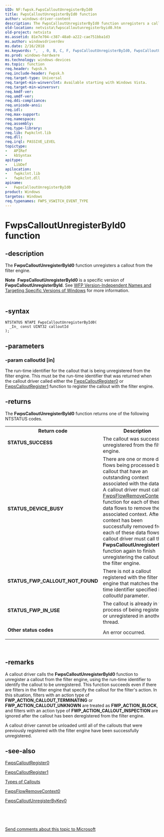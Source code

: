 ```yaml
---
UID: NF:fwpsk.FwpsCalloutUnregisterById0
title: FwpsCalloutUnregisterById0 function
author: windows-driver-content
description: The FwpsCalloutUnregisterById0 function unregisters a callout from the filter engine.Note  FwpsCalloutUnregisterById0 is a specific version of FwpsCalloutUnregisterById.
old-location: netvista\fwpscalloutunregisterbyid0.htm
old-project: netvista
ms.assetid: 81e7e704-c387-48a0-a222-cae751bba1d3
ms.author: windowsdriverdev
ms.date: 2/16/2018
ms.keywords: ",  , 0, B, C, F, FwpsCalloutUnregisterById0, FwpsCalloutUnregisterById0 function [Network Drivers Starting with Windows Vista], I, U, a, d, e, fwpsk/FwpsCalloutUnregisterById0, g, i, l, n, netvista.fwpscalloutunregisterbyid0, o, p, r, s, t, u, w, wfp_ref_2_funct_3_fwps_C_7bfae7f1-e5f2-4361-bbc0-6c5fef63a267.xml, y"
ms.prod: windows-hardware
ms.technology: windows-devices
ms.topic: function
req.header: fwpsk.h
req.include-header: Fwpsk.h
req.target-type: Universal
req.target-min-winverclnt: Available starting with Windows Vista.
req.target-min-winversvr: 
req.kmdf-ver: 
req.umdf-ver: 
req.ddi-compliance: 
req.unicode-ansi: 
req.idl: 
req.max-support: 
req.namespace: 
req.assembly: 
req.type-library: 
req.lib: Fwpkclnt.lib
req.dll: 
req.irql: PASSIVE_LEVEL
topictype:
-	APIRef
-	kbSyntax
apitype:
-	LibDef
apilocation:
-	fwpkclnt.lib
-	fwpkclnt.dll
apiname:
-	FwpsCalloutUnregisterById0
product: Windows
targetos: Windows
req.typenames: FWPS_VSWITCH_EVENT_TYPE
---
```


# FwpsCalloutUnregisterById0 function


## -description


The 
  <b>FwpsCalloutUnregisterById0</b> function unregisters a callout from the filter engine.
<div class="alert"><b>Note</b>  <b>FwpsCalloutUnregisterById0</b> is a specific version of <b>FwpsCalloutUnregisterById</b>. See <a href="https://msdn.microsoft.com/FBDF53E5-F7DE-4DEB-AC18-6D2BB59FE670">WFP Version-Independent Names and Targeting Specific Versions of Windows</a> for more information.</div><div> </div>

## -syntax


````
NTSTATUS NTAPI FwpsCalloutUnregisterById0(
  _In_ const UINT32 calloutId
);
````


## -parameters




### -param calloutId [in]

The run-time identifier for the callout that is being unregistered from the filter engine. This
     must be the run-time identifier that was returned when the callout driver called either the 
     <a href="..\fwpsk\nf-fwpsk-fwpscalloutregister0.md">FwpsCalloutRegister0</a> or 
     <a href="..\fwpsk\nf-fwpsk-fwpscalloutregister1.md">FwpsCalloutRegister1</a> function to
     register the callout with the filter engine.


## -returns



The 
     <b>FwpsCalloutUnregisterById0</b> function returns one of the following NTSTATUS codes.

<table>
<tr>
<th>Return code</th>
<th>Description</th>
</tr>
<tr>
<td width="40%">
<dl>
<dt><b>STATUS_SUCCESS</b></dt>
</dl>
</td>
<td width="60%">
The callout was successfully unregistered from the filter engine.

</td>
</tr>
<tr>
<td width="40%">
<dl>
<dt><b>STATUS_DEVICE_BUSY</b></dt>
</dl>
</td>
<td width="60%">
There are one or more data flows being processed by the callout that have an outstanding context
       associated with the data flow. A callout driver must call the 
       <a href="..\fwpsk\nf-fwpsk-fwpsflowremovecontext0.md">FwpsFlowRemoveContext0</a> function
       for each of these data flows to remove the associated context. After the context has been successfully
       removed from each of these data flows, the callout driver must call the 
       <b>FwpsCalloutUnregisterById0</b> function again to finish unregistering the callout from the filter
       engine.

</td>
</tr>
<tr>
<td width="40%">
<dl>
<dt><b>STATUS_FWP_CALLOUT_NOT_FOUND</b></dt>
</dl>
</td>
<td width="60%">
There is not a callout registered with the filter engine that matches the run-time identifier
       specified in the 
       <i>calloutId</i> parameter.

</td>
</tr>
<tr>
<td width="40%">
<dl>
<dt><b>STATUS_FWP_IN_USE</b></dt>
</dl>
</td>
<td width="60%">
The callout is already in the process of being registered or unregistered in another
       thread.

</td>
</tr>
<tr>
<td width="40%">
<dl>
<dt><b>Other status codes</b></dt>
</dl>
</td>
<td width="60%">
An error occurred.

</td>
</tr>
</table>
 




## -remarks



A callout driver calls the 
    <b>FwpsCalloutUnregisterById0</b> function to unregister a callout from the filter engine, using the
    run-time identifier to identify the callout to be unregistered. This function succeeds even if there
    are filters in the filter engine that specify the callout for the filter's action. In this situation,
    filters with an action type of <b>FWP_ACTION_CALLOUT_TERMINATING</b> or <b>FWP_ACTION_CALLOUT_UNKNOWN</b> are treated
    as <b>FWP_ACTION_BLOCK</b>, and filters with an action type of <b>FWP_ACTION_CALLOUT_INSPECTION</b> are ignored after
    the callout has been deregistered from the filter engine.

A callout driver cannot be unloaded until all of the callouts that were previously registered with the
    filter engine have been successfully unregistered.




## -see-also

<a href="..\fwpsk\nf-fwpsk-fwpscalloutregister0.md">FwpsCalloutRegister0</a>



<a href="..\fwpsk\nf-fwpsk-fwpscalloutregister1.md">FwpsCalloutRegister1</a>



<a href="https://msdn.microsoft.com/d9539403-7657-4e95-8791-309673d1207d">Types of Callouts</a>



<a href="..\fwpsk\nf-fwpsk-fwpsflowremovecontext0.md">FwpsFlowRemoveContext0</a>



<a href="..\fwpsk\nf-fwpsk-fwpscalloutunregisterbykey0.md">FwpsCalloutUnregisterByKey0</a>



 

 

<a href="mailto:wsddocfb@microsoft.com?subject=Documentation%20feedback [netvista\netvista]:%20FwpsCalloutUnregisterById0 function%20 RELEASE:%20(2/16/2018)&amp;body=%0A%0APRIVACY STATEMENT%0A%0AWe use your feedback to improve the documentation. We don't use your email address for any other purpose, and we'll remove your email address from our system after the issue that you're reporting is fixed. While we're working to fix this issue, we might send you an email message to ask for more info. Later, we might also send you an email message to let you know that we've addressed your feedback.%0A%0AFor more info about Microsoft's privacy policy, see http://privacy.microsoft.com/en-us/default.aspx." title="Send comments about this topic to Microsoft">Send comments about this topic to Microsoft</a>

